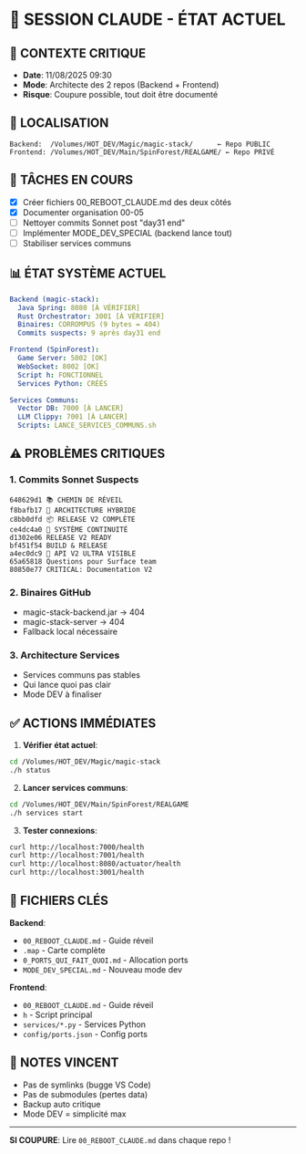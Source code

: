 # 🧠 SESSION CLAUDE - ÉTAT ACTUEL

## 🔴 CONTEXTE CRITIQUE
- **Date**: 11/08/2025 09:30
- **Mode**: Architecte des 2 repos (Backend + Frontend)
- **Risque**: Coupure possible, tout doit être documenté

## 📍 LOCALISATION
```
Backend:  /Volumes/HOT_DEV/Magic/magic-stack/      ← Repo PUBLIC
Frontend: /Volumes/HOT_DEV/Main/SpinForest/REALGAME/ ← Repo PRIVÉ
```

## 🎯 TÂCHES EN COURS
- [x] Créer fichiers 00_REBOOT_CLAUDE.md des deux côtés
- [x] Documenter organisation 00-05
- [ ] Nettoyer commits Sonnet post "day31 end"
- [ ] Implémenter MODE_DEV_SPECIAL (backend lance tout)
- [ ] Stabiliser services communs

## 📊 ÉTAT SYSTÈME ACTUEL
```yaml
Backend (magic-stack):
  Java Spring: 8080 [À VÉRIFIER]
  Rust Orchestrator: 3001 [À VÉRIFIER]
  Binaires: CORROMPUS (9 bytes = 404)
  Commits suspects: 9 après day31 end

Frontend (SpinForest):
  Game Server: 5002 [OK]
  WebSocket: 8002 [OK]
  Script h: FONCTIONNEL
  Services Python: CRÉÉS

Services Communs:
  Vector DB: 7000 [À LANCER]
  LLM Clippy: 7001 [À LANCER]
  Scripts: LANCE_SERVICES_COMMUNS.sh
```

## ⚠️ PROBLÈMES CRITIQUES

### 1. Commits Sonnet Suspects
```
648629d1 📚 CHEMIN DE RÉVEIL
f8bafb17 🚀 ARCHITECTURE HYBRIDE
c8bb0dfd 📦 RELEASE V2 COMPLÈTE
ce4dc4a0 🔴 SYSTÈME CONTINUITÉ
d1302e06 RELEASE V2 READY
bf451f54 BUILD & RELEASE
a4ec0dc9 🔴 API V2 ULTRA VISIBLE
65a65818 Questions pour Surface team
80850e77 CRITICAL: Documentation V2
```

### 2. Binaires GitHub
- magic-stack-backend.jar → 404
- magic-stack-server → 404
- Fallback local nécessaire

### 3. Architecture Services
- Services communs pas stables
- Qui lance quoi pas clair
- Mode DEV à finaliser

## ✅ ACTIONS IMMÉDIATES

1. **Vérifier état actuel**:
```bash
cd /Volumes/HOT_DEV/Magic/magic-stack
./h status
```

2. **Lancer services communs**:
```bash
cd /Volumes/HOT_DEV/Main/SpinForest/REALGAME
./h services start
```

3. **Tester connexions**:
```bash
curl http://localhost:7000/health
curl http://localhost:7001/health
curl http://localhost:8080/actuator/health
curl http://localhost:3001/health
```

## 🔗 FICHIERS CLÉS

**Backend**:
- `00_REBOOT_CLAUDE.md` - Guide réveil
- `.map` - Carte complète
- `0_PORTS_QUI_FAIT_QUOI.md` - Allocation ports
- `MODE_DEV_SPECIAL.md` - Nouveau mode dev

**Frontend**:
- `00_REBOOT_CLAUDE.md` - Guide réveil
- `h` - Script principal
- `services/*.py` - Services Python
- `config/ports.json` - Config ports

## 💬 NOTES VINCENT
- Pas de symlinks (bugge VS Code)
- Pas de submodules (pertes data)
- Backup auto critique
- Mode DEV = simplicité max

---
**SI COUPURE**: Lire `00_REBOOT_CLAUDE.md` dans chaque repo !
